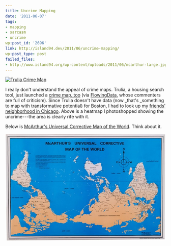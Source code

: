```yaml
---
title: Uncrime Mapping
date: '2011-06-07'
tags:
- mapping
- sarcasm
- uncrime
wp:post_id: '2696'
link: http://island94.dev/2011/06/uncrime-mapping/
wp:post_type: post
failed_files:
- http://www.island94.org/wp-content/uploads/2011/06/mcarthur-large.jpg
---
```


  [ ![](2011-06-07-Uncrime-Mapping/Trulia-Crime-Map-600x391.png "Trulia Crime Map") ](2011-06-07-Uncrime-Mapping/Trulia-Crime-Map.png)

I really don't understand the appeal of crime maps. Trulia, a housing search tool, just launched a [crime map, too](http://www.trulia.com/crime/) (via [FlowingData](http://flowingdata.com/2011/06/02/trulia-crime-map-helps-you-find-safe-living-places/), whose commenters are full of criticism). Since Trulia doesn't have data (now _that's _something to map with transformative potential) for Boston, I had to look up my [friends' neighborhood in Chicago](http://www.trulia.com/crime/#!cook-il/15/41.90543,-87.68471/Chicago,IL,Humboldt_Park/). Above is a heatmap I photoshopped showing the uncrime---the area is clearly rife with it.

Below is [McArthur's Universal Corrective Map of the World](http://www.odt.org/southupmaps.htm). Think about it.

[ ![](2011-06-07-Uncrime-Mapping/mcarthur-large-600x401.jpg "mcarthur-large") ](2011-06-07-Uncrime-Mapping/mcarthur-large.jpeg)
